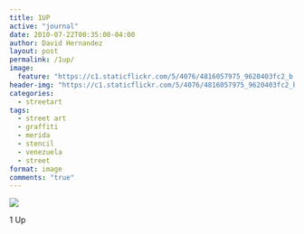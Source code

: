 ```yaml
---
title: 1UP
active: "journal"
date: 2010-07-22T00:35:00-04:00
author: David Hernandez
layout: post
permalink: /1up/
image:
  feature: "https://c1.staticflickr.com/5/4076/4816057975_9620403fc2_b.jpg"
header-img: "https://c1.staticflickr.com/5/4076/4816057975_9620403fc2_b.jpg"
categories:
  - streetart
tags:
  - street art
  - graffiti
  - merida
  - stencil
  - venezuela
  - street
format: image
comments: "true"
---
```

<a href="https://c1.staticflickr.com/5/4076/4816057975_9620403fc2_b.jpg" class="popup"  title="1 Up" data-caption="© 2010 by David Hernández">
<img src="https://c1.staticflickr.com/5/4076/4816057975_9620403fc2_b.jpg"></a>

1 Up
